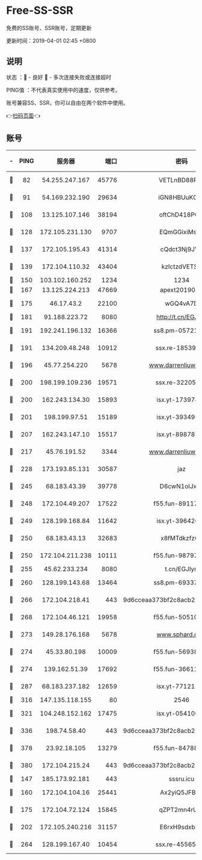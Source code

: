 # Free-SS-SSR

免费的SS账号、SSR账号，定期更新

更新时间：2019-04-01 02:45 +0800

## 说明

状态     ：🙂 - 良好 🙁 - 多次连接失败或连接超时

PING值   ：不代表真实使用中的速度，仅供参考。

账号兼容SS、SSR，你可以自由在两个软件中使用。

👉[扫码页面](https://liesauer.github.io/Free-SS-SSR/)👈

## 账号

|-|PING|服务器|端口|密码|加密方式|区域|
|:----:|:----:|:-----:|-----:|:----:|:----:|:----:|
|🙂|82|54.255.247.167|45776|VETLnBD88Rux|aes-256-cfb|SG|
|🙂|91|54.169.232.190|29634|iGN8HBUuK073|aes-256-cfb|SG|
|🙂|108|13.125.107.146|38194|oftChD418PCw|aes-256-cfb|KR|
|🙂|128|172.105.231.130|9707|EQmGGixiMszZ|aes-256-cfb|JP|
|🙂|137|172.105.195.43|41314|cQdct3Nj9JVP|aes-256-cfb|JP|
|🙂|139|172.104.110.32|43404|kzIctzdVETSB|aes-256-cfb|JP|
|🙂|150|103.102.160.252|1234|1234|rc4-md5|JP|
|🙂|167|13.125.224.213|47669|apext2019001|chacha20|KR|
|🙂|175|46.17.43.2|22100|wGQ4vA7D|aes-256-gcm|RU|
|🙂|181|91.188.223.72|8080|http://t.cn/EGJIyrl|rc4-md5|RU|
|🙂|191|192.241.196.132|16366|ss8.pm-05721802|aes-256-cfb|US|
|🙂|191|134.209.48.248|10912|ssx.re-18539216|aes-256-cfb|US|
|🙂|196|45.77.254.220|5678|www.darrenliuwei.com|aes-256-cfb|SG|
|🙂|200|198.199.109.236|19571|ssx.re-32205633|aes-256-cfb|US|
|🙂|200|162.243.134.30|15893|isx.yt-17397453|aes-256-cfb|US|
|🙂|201|198.199.97.51|15189|isx.yt-39349533|aes-256-cfb|US|
|🙂|207|162.243.147.10|15517|isx.yt-89878762|aes-256-cfb|US|
|🙂|217|45.76.191.52|3344|www.darrenliuwei.com|aes-256-cfb|JP|
|🙂|228|173.193.85.131|30587|jaz|aes-256-cfb|US|
|🙂|245|68.183.43.39|39778|D6cwN1oIJxeJ|aes-256-cfb|GB|
|🙂|248|172.104.49.207|17522|f55.fun-89117165|aes-256-cfb|SG|
|🙂|249|128.199.168.84|11642|isx.yt-39642003|aes-256-cfb|SG|
|🙂|250|68.183.43.13|32683|x8fMTdkzfz00|aes-256-cfb|GB|
|🙂|250|172.104.211.238|10111|f55.fun-98797632|aes-256-cfb|US|
|🙂|255|45.62.233.234|8080|t.cn/EGJIyrl|rc4-md5|CA|
|🙂|260|128.199.143.68|13464|ss8.pm-69337563|aes-256-cfb|SG|
|🙂|266|172.104.218.41|443|9d6cceaa373bf2c8acb22e60b6a58be6|aes-256-cfb|US|
|🙂|268|172.104.46.121|19958|f55.fun-50510285|aes-256-cfb|SG|
|🙂|273|149.28.176.168|5678|www.sphard.com|aes-256-cfb|AU|
|🙂|274|45.33.80.198|10009|f55.fun-56938331|aes-256-cfb|US|
|🙂|274|139.162.51.39|17692|f55.fun-36611767|aes-256-cfb|SG|
|🙂|287|68.183.237.182|12659|isx.yt-77121174|aes-256-cfb|SG|
|🙂|316|147.135.118.155|80|2546|chacha20|US|
|🙂|321|104.248.152.162|17475|isx.yt-05410663|aes-256-cfb|SG|
|🙂|336|198.74.58.40|443|9d6cceaa373bf2c8acb22e60b6a58be6|aes-256-cfb|US|
|🙂|378|23.92.18.105|13279|f55.fun-84788806|aes-256-cfb|US|
|🙂|380|172.104.215.24|443|9d6cceaa373bf2c8acb22e60b6a58be6|aes-256-cfb|US|
|🙂|147|185.173.92.181|443|sssru.icu|rc4-md5|RU|
|🙂|160|172.104.104.16|25441|Ax2yiQ5JFBT5|aes-256-cfb|JP|
|🙂|175|172.104.72.124|15845|qZPT2mn4rUFJ|aes-256-cfb|JP|
|🙂|202|172.105.240.216|31157|E6rxH9sdxbD6|aes-256-cfb|JP|
|🙂|264|128.199.167.40|10454|ssx.re-45565568|aes-256-cfb|SG|

